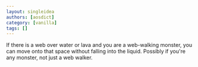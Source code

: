 ```yaml
---
layout: singleidea
authors: [aosdict]
category: [vanilla]
tags: []
---
```

If there is a web over water or lava and you are a web-walking monster, you can move onto that space without falling into the liquid. Possibly if you're any monster, not just a web walker.
